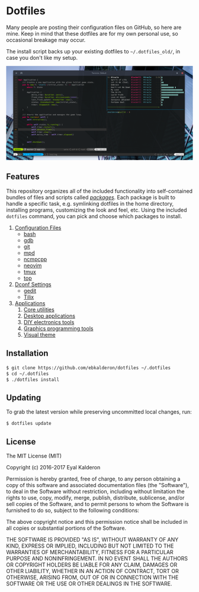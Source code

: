 # Dotfiles

Many people are posting their configuration files on GitHub, so here are mine.
Keep in mind that these dotfiles are for my own personal use, so occasional
breakage may occur.

The install script backs up your existing dotfiles to `~/.dotfiles_old/`, in
case you don't like my setup.

![Screenshot](./screenshot.png)

## Features

This repository organizes all of the included functionality into self-contained
bundles of files and scripts called [_packages_](./packages/README.md). Each
package is built to handle a specific task, e.g. symlinking dotfiles in the home
directory, installing programs, customizing the look and feel, etc. Using the
included `dotfiles` command, you can pick and choose which packages to install.

1. [Configuration Files](./packages/configs/)
   * [bash](./packages/configs/files/bashrc)
   * [gdb](./packages/configs/files/gdbinit)
   * [git](./packages/configs/files/gitconfig)
   * [mpd](./packages/configs/files/mpd/)
   * [ncmpcpp](./packages/configs/files/ncmpcpp/)
   * [neovim](./packages/configs/files/config/nvim/)
   * [tmux](./packages/configs/files/tmux.conf)
   * [top](./packages/configs/files/toprc)
2. [Dconf Settings](./packages/dconf/)
   * [gedit](./packages/dconf/files/org.gnome.gedit.preferences.dconf)
   * [Tilix](./packages/dconf/files/com.gexperts.Tilix.dconf)
3. [Applications](./packages/apps/)
   1. [Core utilities](./packages/apps/files/core.list)
   2. [Desktop applications](./packages/apps/files/desktop.list)
   3. [DIY electronics tools](./packages/apps/files/electronics.list)
   4. [Graphics programming tools](./packages/apps/files/graphics.list)
   5. [Visual theme](./packages/apps/files/theme.list)

## Installation

```
$ git clone https://github.com/ebkalderon/dotfiles ~/.dotfiles
$ cd ~/.dotfiles
$ ./dotfiles install
```

## Updating

To grab the latest version while preserving uncommitted local changes, run:

```
$ dotfiles update
```

## License

The MIT License (MIT)

Copyright (c) 2016-2017 Eyal Kalderon

Permission is hereby granted, free of charge, to any person obtaining a copy
of this software and associated documentation files (the "Software"), to deal
in the Software without restriction, including without limitation the rights
to use, copy, modify, merge, publish, distribute, sublicense, and/or sell
copies of the Software, and to permit persons to whom the Software is
furnished to do so, subject to the following conditions:

The above copyright notice and this permission notice shall be included in all
copies or substantial portions of the Software.

THE SOFTWARE IS PROVIDED "AS IS", WITHOUT WARRANTY OF ANY KIND, EXPRESS OR
IMPLIED, INCLUDING BUT NOT LIMITED TO THE WARRANTIES OF MERCHANTABILITY,
FITNESS FOR A PARTICULAR PURPOSE AND NONINFRINGEMENT. IN NO EVENT SHALL THE
AUTHORS OR COPYRIGHT HOLDERS BE LIABLE FOR ANY CLAIM, DAMAGES OR OTHER
LIABILITY, WHETHER IN AN ACTION OF CONTRACT, TORT OR OTHERWISE, ARISING FROM,
OUT OF OR IN CONNECTION WITH THE SOFTWARE OR THE USE OR OTHER DEALINGS IN THE
SOFTWARE.
